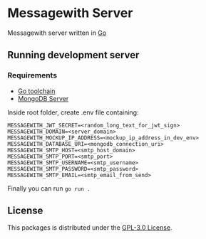 # Messagewith Server
Messagewith server written in [Go](https://go.dev/)

## Running development server

### Requirements
- [Go toolchain](https://go.dev/doc/install)
- [MongoDB Server](https://www.mongodb.com/try/download/community)


Inside root folder, create .env file containing:
```
MESSAGEWITH_JWT_SECRET=<random_long_text_for_jwt_sign>
MESSAGEWITH_DOMAIN=<server_domain>
MESSAGEWITH_MOCKUP_IP_ADDRESS=<mockup_ip_address_in_dev_env>
MESSAGEWITH_DATABASE_URI=<mongodb_connection_uri>
MESSAGEWITH_SMTP_HOST=<smtp_host_domain>
MESSAGEWITH_SMTP_PORT=<smtp_port>
MESSAGEWITH_SMTP_USERNAME=<smtp_username>
MESSAGEWITH_SMTP_PASSWORD=<smtp_password>
MESSAGEWITH_SMTP_EMAIL=<smtp_email_from_send>
```
Finally you can run ```go run .```


## License
This packages is distributed under the [GPL-3.0 License](https://github.com/messagewith/messagewith/blob/main/LICENSE).
